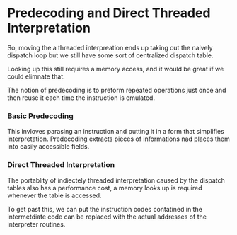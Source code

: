 # Predecoding and Direct Threaded Interpretation 

So, moving the a threaded interpreation ends up taking out the naively dispatch loop but we still have some sort of centralized dispatch table. 

Looking up this still requires a memory access, and it would be great if we could elimnate that. 

The notion of predecoding is to preform repeated operations just once and then reuse it each time the instruction is emulated. 

### Basic Predecoding

This invloves parasing an instruction and putting it in a form that simplifies interpretation. Predecoding extracts pieces of informations nad places them into easily accessible fields. 

### Direct Threaded Interpretation 

The portablity of indiectely threaded interpretation caused by the dispatch tables also has a performance cost, a memory looks up is required whenever the table is accessed. 

To get past this, we can put the instruction codes contatined in the intermetdiate code can be replaced with the actual addresses of the interpreter routines. 




